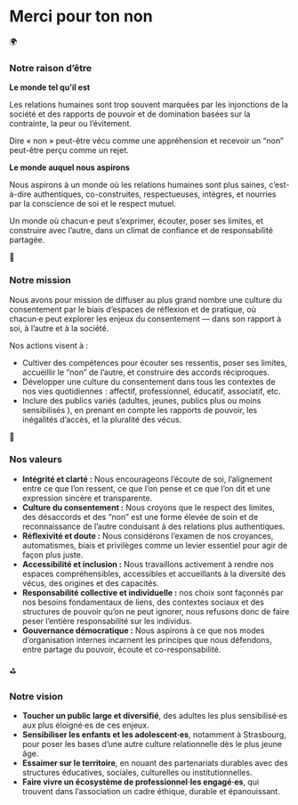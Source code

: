 # Merci pour ton non

<aside>
🌍

### Notre raison d’être

**Le monde tel qu’il est** 

Les relations humaines sont trop souvent marquées par les injonctions de la société et des rapports de pouvoir et de domination basées sur la contrainte, la peur ou l’évitement.

Dire « non » peut-être vécu comme une appréhension et recevoir un “non” peut-être perçu comme un rejet. 

**Le monde auquel nous aspirons**

Nous aspirons à un monde où les relations humaines sont plus saines, c’est-à-dire authentiques, co-construites, respectueuses, intègres, et nourries par la conscience de soi et le respect mutuel.

Un monde où chacun·e peut s’exprimer, écouter, poser ses limites, et construire avec l’autre, dans un climat de confiance et de responsabilité partagée.

</aside>

<aside>
🎯

### Notre mission

Nous avons pour mission de diffuser au plus grand nombre une culture du consentement par le biais d’espaces de réflexion et de pratique, où chacun·e peut explorer les enjeux du consentement — dans son rapport à soi, à l’autre et à la société. 

Nos actions visent à : 

- Cultiver des compétences pour écouter ses ressentis, poser ses limites, accueillir le “non” de l’autre, et construire des accords réciproques.
- Développer une culture du consentement dans tous les contextes de nos vies quotidiennes : affectif, professionnel, éducatif, associatif, etc.
- Inclure des publics variés (adultes, jeunes, publics plus ou moins sensibilisés ), en prenant en compte les rapports de pouvoir, les inégalités d’accès, et la pluralité des vécus.
</aside>

<aside>
💎

### Nos valeurs

- **Intégrité et clarté :** Nous encourageons l’écoute de soi, l’alignement entre ce que l’on ressent, ce que l’on pense et ce que l’on dit et une expression sincère et transparente.
- **Culture du consentement :** Nous croyons que le respect des limites, des désaccords et des “non” est une forme élevée de soin et de reconnaissance de l’autre conduisant à des relations plus authentiques.
- **Réflexivité et doute :** Nous considérons l’examen de nos croyances, automatismes, biais et privilèges comme un levier essentiel pour agir de façon plus juste.
- **Accessibilité et inclusion :** Nous travaillons activement à rendre nos espaces compréhensibles, accessibles et accueillants à la diversité des vécus, des origines et des capacités.
- **Responsabilité collective et individuelle :** nos choix sont façonnés par nos besoins fondamentaux de liens, des contextes sociaux et des structures de pouvoir qu’on ne peut ignorer, nous refusons donc de faire peser l’entière responsabilité sur les individus.
- **Gouvernance démocratique :** Nous aspirons à ce que nos modes d’organisation internes incarnent les principes que nous défendons, entre partage du pouvoir, écoute et co-responsabilité.
</aside>

<aside>
⛳

### Notre vision

- **Toucher un public large et diversifié**, des adultes les plus sensibilisé·es aux plus éloigné·es de ces enjeux.
- **Sensibiliser les enfants et les adolescent·es**, notamment à Strasbourg, pour poser les bases d’une autre culture relationnelle dès le plus jeune âge.
- **Essaimer sur le territoire**, en nouant des partenariats durables avec des structures éducatives, sociales, culturelles ou institutionnelles.
- **Faire vivre un écosystème de professionnel·les engagé·es**, qui trouvent dans l’association un cadre éthique, durable et épanouissant.
</aside>